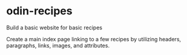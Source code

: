 # odin-recipes

Build a basic website for basic recipes

Create a main index page linking to a few recipes by utilizing headers, paragraphs, links, images, and attributes.